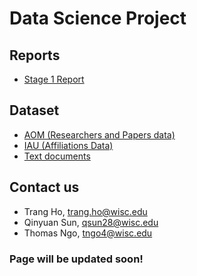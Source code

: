 # Data Science Project

## Reports

- [Stage 1 Report](https://github.com/TrangHo/cs838-spring2017/raw/master/reports/Stage1Report.pdf)

## Dataset

- [AOM (Researchers and Papers data)](https://github.com/TrangHo/cs838-spring2017/tree/master/dataset/AOM)
- [IAU (Affiliations Data)](https://github.com/TrangHo/cs838-spring2017/tree/master/dataset/IAU)
- [Text documents](https://github.com/TrangHo/cs838-spring2017/tree/master/dataset/text_documents)

## Contact us

- Trang Ho, [trang.ho@wisc.edu](mailto:trang.ho@wisc.edu)
- Qinyuan Sun, [qsun28@wisc.edu](mailto:qsun28@wisc.edu)
- Thomas Ngo, [tngo4@wisc.edu](mailto:tngo4@wisc.edu)

### Page will be updated soon!
